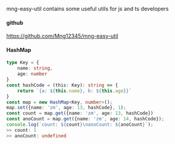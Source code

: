 mng-easy-util contains some useful utils for js and ts developers

#### github
https://github.com/Mng12345/mng-easy-util 

#### HashMap
```typescript
type Key = {
    name: string,
    age: number
}
const hashCode = (this: Key): string => {
    return `{a: ${this.name}, b: ${this.age}}`
}
const map = new HashMap<Key, number>();
map.set({name: 'zm', age: 13, hashCode}, 1);
const count = map.get({name: 'zm', age: 13, hashCode})
const anoCount = map.get({name: 'zm', age: 14, hashCode});
console.log(`count: ${count}\nanoCount: ${anoCount}`);
>> count: 1
>> anoCount: undefined
```

